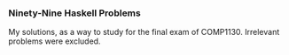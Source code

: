 ### Ninety-Nine Haskell Problems
My solutions, as a way to study for the final exam of COMP1130. 
Irrelevant problems were excluded.